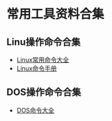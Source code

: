 # 常用工具资料合集

## Linu操作命令合集
* [Linux常用命令大全](https://www.cnblogs.com/fnlingnzb-learner/p/5831284.html)
* [Linux命令手册](https://www.linuxcool.com/)

## DOS操作命令合集
* [DOS命令大全](http://www.shouce.ren/api/dos)
